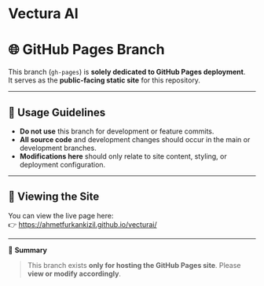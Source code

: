 # Vectura AI


# 🌐 GitHub Pages Branch

This branch (`gh-pages`) is **solely dedicated to GitHub Pages deployment**.  
It serves as the **public-facing static site** for this repository.

---

## 🔧 Usage Guidelines

- **Do not use** this branch for development or feature commits.  
- **All source code** and development changes should occur in the main or development branches.  
- **Modifications here** should only relate to site content, styling, or deployment configuration.

---

## 🚀 Viewing the Site

You can view the live page here:  
👉 https://ahmetfurkankizil.github.io/vecturai/


---

📄 **Summary**  
> This branch exists **only for hosting the GitHub Pages site**. Please **view or modify accordingly**.

